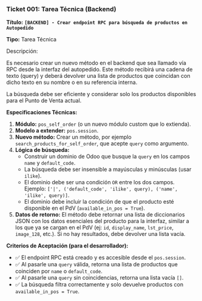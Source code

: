 ### Ticket 001: Tarea Técnica (Backend)

**Título:** **`[BACKEND] - Crear endpoint RPC para búsqueda de productos en Autopedido`**

**Tipo:** Tarea Técnica

Descripción:

Es necesario crear un nuevo método en el backend que sea llamado vía RPC desde la interfaz del autopedido. Este método recibirá una cadena de texto (query) y deberá devolver una lista de productos que coincidan con dicho texto en su nombre o en su referencia interna.

La búsqueda debe ser eficiente y considerar solo los productos disponibles para el Punto de Venta actual.

**Especificaciones Técnicas:**

1.  **Módulo:** `pos_self_order` (o un nuevo módulo custom que lo extienda).
2.  **Modelo a extender:** `pos.session`.
3.  **Nuevo método:** Crear un método, por ejemplo `search_products_for_self_order`, que acepte `query` como argumento.
4.  **Lógica de búsqueda:**
    -   Construir un dominio de Odoo que busque la `query` en los campos `name` y `default_code`.
    -   La búsqueda debe ser insensible a mayúsculas y minúsculas (usar `ilike`).
    -   El dominio debe ser una condición `OR` entre los dos campos. Ejemplo: `['|', ('default_code', 'ilike', query), ('name', 'ilike', query)]`.
    -   El dominio debe incluir la condición de que el producto esté disponible en el PdV (`available_in_pos = True`).
5.  **Datos de retorno:** El método debe retornar una lista de diccionarios JSON con los datos esenciales del producto para la interfaz, similar a los que ya se cargan en el PdV (ej: `id`, `display_name`, `lst_price`, `image_128`, etc.). Si no hay resultados, debe devolver una lista vacía.

**Criterios de Aceptación (para el desarrollador):**

-   ✅ El endpoint RPC está creado y es accesible desde el `pos.session`.
-   ✅ Al pasarle una `query` válida, retorna una lista de productos que coinciden por `name` o `default_code`.
-   ✅ Al pasarle una `query` sin coincidencias, retorna una lista vacía `[]`.
-   ✅ La búsqueda filtra correctamente y solo devuelve productos con `available_in_pos = True`.
